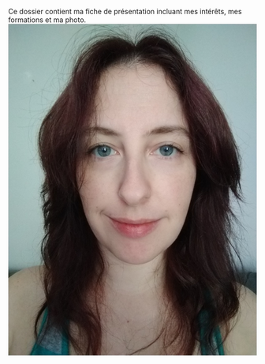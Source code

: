Ce dossier contient ma fiche de présentation incluant mes intérêts, mes formations et ma photo.
![moi](moi.jpg)
